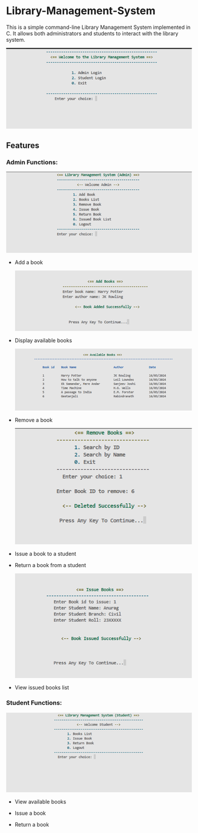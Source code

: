 # Library-Management-System
This is a simple command-line Library Management System implemented in C. It allows both administrators and students to interact with the library system.


‎![Demo](https://github.com/Anurag-amrev-7557/Library-Management-System/blob/main/resources/image1.png?raw=true)

## Features
### Admin Functions:

‎![Demo](https://github.com/Anurag-amrev-7557/Library-Management-System/blob/main/resources/image2.png?raw=true)

- Add a book
 
  ![Demo](https://github.com/Anurag-amrev-7557/Library-Management-System/blob/main/resources/image4.png?raw=true)

- Display available books
 
  ![Demo](https://github.com/Anurag-amrev-7557/Library-Management-System/blob/main/resources/image5.png?raw=true)

- Remove a book
 
  ![Demo](https://github.com/Anurag-amrev-7557/Library-Management-System/blob/main/resources/image6.png?raw=true)

- Issue a book to a student

- Return a book from a student
 
  ![Demo](https://github.com/Anurag-amrev-7557/Library-Management-System/blob/main/resources/image7.png?raw=true)

- View issued books list

### Student Functions:

![Demo](https://github.com/Anurag-amrev-7557/Library-Management-System/blob/main/resources/image3.png?raw=true)

- View available books

- Issue a book

- Return a book


